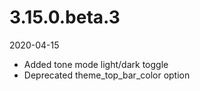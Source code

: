 # 3.15.0.beta.3

2020-04-15

- Added tone mode light/dark toggle
- Deprecated theme_top_bar_color option
